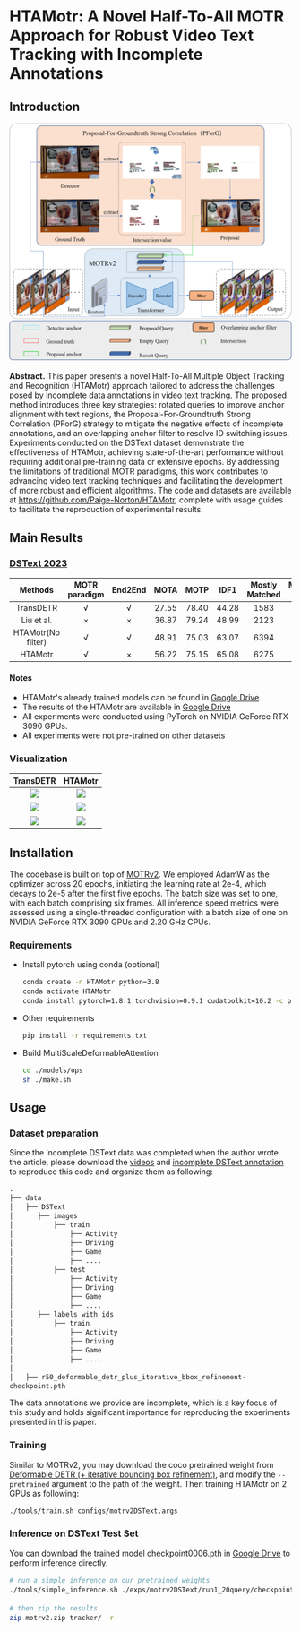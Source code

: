 # HTAMotr: A Novel Half-To-All MOTR Approach for Robust Video Text Tracking with Incomplete Annotations
## Introduction

![Overview](https://github.com/Paige-Norton/HTAMotr/blob/master/doc/network.png)

**Abstract.** This paper presents a novel Half-To-All Multiple Object Tracking and Recognition (HTAMotr) approach tailored to address the challenges posed by incomplete data annotations in video text tracking.  The proposed method introduces three key strategies: rotated queries to improve anchor alignment with text regions, the Proposal-For-Groundtruth Strong Correlation (PForG) strategy to mitigate the negative effects of incomplete annotations, and an overlapping anchor filter to resolve ID switching issues.  Experiments conducted on the DSText dataset demonstrate the effectiveness of HTAMotr, achieving state-of-the-art performance without requiring additional pre-training data or extensive epochs.  By addressing the limitations of traditional MOTR paradigms, this work contributes to advancing video text tracking techniques and facilitating the development of more robust and efficient algorithms.  The code and datasets are available at https://github.com/Paige-Norton/HTAMotr, complete with usage guides to facilitate the reproduction of experimental results.

## Main Results

### [DSText 2023](https://rrc.cvc.uab.es/?ch=22&com=evaluation&task=1)

Methods | MOTR paradigm | End2End | MOTA | MOTP | IDF1 | Mostly Matched |	Mostly Lost
:---:|:---:|:---:|:---:|:---:|:---:|:---:|:---:
TransDETR 			| √ | √ |  27.55 | 78.40 | 44.28 | 1583 | 9891
Liu et al.		 	| × | × |  36.87 | 79.24 | 48.99 | 2123 | 6829
HTAMotr(No filter) 	| √ | √ |  48.91 | 75.03 | 63.07 | 6394 | 2295
HTAMotr 			| √ | × |  56.22 | 75.15 | 65.08 | 6275 | 2361


#### Notes
- HTAMotr's  already trained models can be found in [Google Drive](https://drive.google.com/file/d/1FF8oRNjPEOksBmi9kihReRdDt08S-IlW/view?usp=drive_link)
- The results of the HTAMotr are available in [Google Drive](https://drive.google.com/file/d/11qqjjezKhv3rr1B3ROcdZTutg5JkggHc/view?usp=drive_link)
- All experiments were conducted using PyTorch on NVIDIA GeForce RTX 3090 GPUs.
- All experiments were not pre-trained on other datasets
### Visualization

<!-- |OC-SORT|MOTRv2| -->
|TransDETR|HTAMotr|
|:-:|:-:|
|![](https://github.com/Paige-Norton/HTAMotr/blob/master/doc/HTAMotr_Video_156_5_6.gif)|![](https://github.com/Paige-Norton/HTAMotr/blob/master/doc/HTAMotr_Video_156_5_6.gif)|
|![](https://github.com/Paige-Norton/HTAMotr/blob/master/doc/TransDETR_Video_214_1_4.gif)|![](https://github.com/Paige-Norton/HTAMotr/blob/master/doc/HTAMotr_Video_214_1_4.gif)|
|![](https://github.com/Paige-Norton/HTAMotr/blob/master/doc/TransDETR_Video_220_2_0.gif)|![](https://github.com/Paige-Norton/HTAMotr/blob/master/doc/HTAMotr_Video_220_2_0.gif)|


## Installation

The codebase is built on top of [MOTRv2](https://github.com/megvii-research/MOTRv2). We employed AdamW as the optimizer across 20 epochs, initiating the learning rate at 2e-4, which decays to 2e-5 after the first five epochs. The batch size was set to one, with each batch comprising six frames. All inference speed metrics were assessed using a single-threaded configuration with a batch size of one on NVIDIA GeForce RTX 3090 GPUs and 2.20 GHz CPUs.

### Requirements

* Install pytorch using conda (optional)

    ```bash
    conda create -n HTAMotr python=3.8
    conda activate HTAMotr
    conda install pytorch=1.8.1 torchvision=0.9.1 cudatoolkit=10.2 -c pytorch
    ```

* Other requirements
    ```bash
    pip install -r requirements.txt
    ```

* Build MultiScaleDeformableAttention
    ```bash
    cd ./models/ops
    sh ./make.sh
    ```

## Usage


### Dataset preparation

Since the incomplete DSText data was completed when the author wrote the article, please download the [videos](https://rrc.cvc.uab.es/?ch=22&com=downloads) and [incomplete DSText annotation](https://drive.google.com/file/d/1TuQEC7f4d6lS36Z9Y2MJT9Idr-T1Xusp/view?usp=drive_link) to reproduce this code and organize them as following:

```
.
├── data
│	├── DSText
│	   ├── images
│	       ├── train
│	           ├── Activity
│	           ├── Driving
│	           ├── Game
│	           ├── ....
│	       ├── test
│	           ├── Activity
│	           ├── Driving
│	           ├── Game
│	           ├── ....
│	   ├── labels_with_ids
│	       ├── train
│	           ├── Activity
│	           ├── Driving
│	           ├── Game
│	           ├── ....
│
│	├── r50_deformable_detr_plus_iterative_bbox_refinement-checkpoint.pth
```

The data annotations we provide are incomplete, which is a key focus of this study and holds significant importance for reproducing the experiments presented in this paper.

### Training

Similar to MOTRv2, you may download the coco pretrained weight from [Deformable DETR (+ iterative bounding box refinement)](https://github.com/fundamentalvision/Deformable-DETR#:~:text=config%0Alog-,model,-%2B%2B%20two%2Dstage%20Deformable), and modify the `--pretrained` argument to the path of the weight. Then training HTAMotr on 2 GPUs as following:

```bash 
./tools/train.sh configs/motrv2DSText.args
```

### Inference on DSText Test Set

You can download the trained model checkpoint0006.pth in [Google Drive](https://drive.google.com/file/d/1FF8oRNjPEOksBmi9kihReRdDt08S-IlW/view?usp=drive_link) to perform inference directly.


```bash
# run a simple inference on our pretrained weights
./tools/simple_inference.sh ./exps/motrv2DSText/run1_20query/checkpoint0006.pth

# then zip the results
zip motrv2.zip tracker/ -r
```

